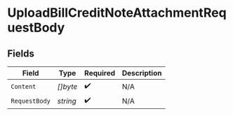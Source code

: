 # UploadBillCreditNoteAttachmentRequestBody


## Fields

| Field              | Type               | Required           | Description        |
| ------------------ | ------------------ | ------------------ | ------------------ |
| `Content`          | *[]byte*           | :heavy_check_mark: | N/A                |
| `RequestBody`      | *string*           | :heavy_check_mark: | N/A                |
